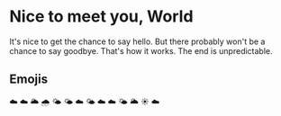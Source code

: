 # Nice to meet you, World

It's nice to get the chance to say hello. But there probably won't be a chance to say goodbye. That's how it works. The end is unpredictable.

## Emojis

:cloud: :cloud:
:sun_behind_large_cloud:
:cloud_with_rain:
:sun_behind_small_cloud:
:sun_behind_small_cloud:
:cloud:
:sun_behind_small_cloud:
:cloud:
:cloud:
:sun_behind_small_cloud:
:sun_behind_large_cloud:
:sunny:
:cloud:
